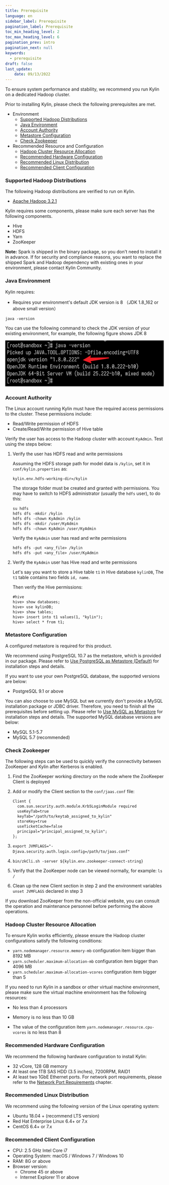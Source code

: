 ```yaml
---
title: Prerequisite
language: en
sidebar_label: Prerequisite
pagination_label: Prerequisite
toc_min_heading_level: 2
toc_max_heading_level: 6
pagination_prev: intro
pagination_next: null
keywords: 
  - prerequisite
draft: false
last_update:
    date: 09/13/2022
---
```


To ensure system performance and stability, we recommend you run Kylin on a dedicated Hadoop cluster.

Prior to installing Kylin, please check the following prerequisites are met.

- Environment
    - [Supported Hadoop Distributions](#hadoop)
    - [Java Environment](#java)
    - [Account Authority](#account)
    - [Metastore Configuration](#metadata)
    - [Check Zookeeper](#zookeeper)
- Recommended Resource and Configuration
    - [Hadoop Cluster Resource Allocation](#resource)
    - [Recommended Hardware Configuration](#hardware)
    - [Recommended Linux Distribution](#linux)
    - [Recommended Client Configuration](#client)



### <span id="hadoop">Supported Hadoop Distributions</span>

The following Hadoop distributions are verified to run on Kylin.

- [Apache Hadoop 3.2.1](installation/platform/install_on_apache_hadoop.md)


Kylin requires some components, please make sure each server has the following components.

- Hive
- HDFS
- Yarn
- ZooKeeper

**Note:** Spark is shipped in the binary package, so you don't need to install it in advance. If for security and compliance reasons, you want to replace the shipped Spark and Hadoop dependency with existing ones in your environment, please contact Kylin Community. 

### <span id="java">Java Environment</span>

Kylin requires:

- Requires your environment's default JDK version is 8 （JDK 1.8_162 or above small version）

```shell
java -version
```

You can use the following command to check the JDK version of your existing environment, for example, the following figure shows JDK 8

![JDK version](images/jdk.png)

### <span id="account">Account Authority</span>

The Linux account running Kylin must have the required access permissions to the cluster. These permissions include:

* Read/Write permission of HDFS
* Create/Read/Write permission of Hive table

Verify the user has access to the Hadoop cluster with account `KyAdmin`. Test using the steps below:

1. Verify the user has HDFS read and write permissions

   Assuming the HDFS storage path for model data is `/kylin`, set it in `conf/kylin.properties` as:

   ```properties
   kylin.env.hdfs-working-dir=/kylin
   ```

   The storage folder must be created and granted with permissions. You may have to switch to HDFS administrator (usually the `hdfs` user),  to do this:

   ```shell
   su hdfs
   hdfs dfs -mkdir /kylin
   hdfs dfs -chown KyAdmin /kylin
   hdfs dfs -mkdir /user/KyAdmin 
   hdfs dfs -chown KyAdmin /user/KyAdmin
   ```
   Verify the `KyAdmin` user has read and write permissions

   ```shell
   hdfs dfs -put <any_file> /kylin
   hdfs dfs -put <any_file> /user/KyAdmin   
   ```

2. Verify the `KyAdmin` user has Hive read and write permissions

   Let's say you want to store a Hive table `t1` in Hive database `kylinDB`, The `t1` table contains two fields `id, name`.

   Then verify the Hive permissions:

   ```shell
   #hive
   hive> show databases;
   hive> use kylinDB;
   hive> show tables;
   hive> insert into t1 values(1, "kylin");
   hive> select * from t1;
   ```

### <span id="metadata">Metastore Configuration</span>

A configured metastore is required for this product.

We recommend using PostgreSQL 10.7 as the metastore, which is provided in our package. Please refer to [Use PostgreSQL as Metastore (Default)](./rdbms_metastore/postgresql/default_metastore.md) for installation steps and details.

If you want to use your own PostgreSQL database, the supported versions are below:

- PostgreSQL 9.1 or above

You can also choose to use MySQL but we currently don't provide a MySQL installation package or JDBC driver. Therefore, you need to finish all the prerequisites before setting up. Please refer to [Use MySQL as Metastore](./rdbms_metastore/mysql/mysql_metastore.md) for installation steps and details. The supported MySQL database versions are below:

- MySQL 5.1-5.7
- MySQL 5.7 (recommended)

### <span id="zookeeper">Check Zookeeper</span>

The following steps can be used to quickly verify the connectivity between ZooKeeper and Kylin after Kerberos is enabled.
1. Find the ZooKeeper working directory on the node where the ZooKeeper Client is deployed
2. Add or modify the Client section to the `conf/jaas.conf` file:

   ```shell
   Client {
     com.sun.security.auth.module.Krb5LoginModule required
     useKeyTab=true
     keyTab="/path/to/keytab_assigned_to_kylin"
     storeKey=true
     useTicketCache=false
     principal="principal_assigned_to_kylin";
   };
   ```
3. `export JVMFLAGS="-Djava.security.auth.login.config=/path/to/jaas.conf"`
4. `bin/zkCli.sh -server ${kylin.env.zookeeper-connect-string}`
5. Verify that the ZooKeeper node can be viewed normally, for example: `ls /`
6. Clean up the new Client section in step 2 and the environment variables `unset JVMFLAGS` declared in step 3

If you download ZooKeeper from the non-official website, you can consult the operation and maintenance personnel before performing the above operations.

### <span id="resource">Hadoop Cluster Resource Allocation</span>

To ensure Kylin works efficiently, please ensure the Hadoop cluster configurations satisfy the following conditions:

* `yarn.nodemanager.resource.memory-mb` configuration item bigger than 8192 MB
* `yarn.scheduler.maximum-allocation-mb` configuration item bigger than 4096 MB
* `yarn.scheduler.maximum-allocation-vcores` configuration item bigger than 5

If you need to run Kylin in a sandbox or other virtual machine environment, please make sure the virtual machine environment has the following resources:

- No less than 4 processors

- Memory is no less than 10 GB

- The value of the configuration item `yarn.nodemanager.resource.cpu-vcores` is no less than 8

### <span id="hardware">Recommended Hardware Configuration</span>

We recommend the following hardware configuration to install Kylin:

- 32 vCore, 128 GB memory
- At least one 1TB SAS HDD (3.5 inches), 7200RPM, RAID1
- At least two 1GbE Ethernet ports. For network port requirements, please refer to the [Network Port Requirements](./network_port_requirements.md) chapter.

### <span id="linux">Recommended Linux Distribution</span>

We recommend using the following version of the Linux operating system:

- Ubuntu 18.04 + (recommend LTS version)
- Red Hat Enterprise Linux 6.4+ or 7.x 
- CentOS 6.4+ or 7.x

### <span id="client">Recommended Client Configuration</span>

- CPU: 2.5 GHz Intel Core i7
- Operating System: macOS / Windows 7 / Windows 10
- RAM: 8G or above
- Browser version:
    + Chrome 45 or above
    + Internet Explorer 11 or above
